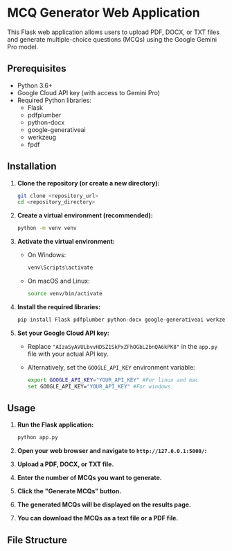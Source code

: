 # MCQ Generator Web Application

This Flask web application allows users to upload PDF, DOCX, or TXT files and generate multiple-choice questions (MCQs) using the Google Gemini Pro model.

## Prerequisites

- Python 3.6+
- Google Cloud API key (with access to Gemini Pro)
- Required Python libraries:
  - Flask
  - pdfplumber
  - python-docx
  - google-generativeai
  - werkzeug
  - fpdf

## Installation

1.  **Clone the repository (or create a new directory):**

    ```bash
    git clone <repository_url>
    cd <repository_directory>
    ```

2.  **Create a virtual environment (recommended):**

    ```bash
    python -m venv venv
    ```

3.  **Activate the virtual environment:**

    -   On Windows:

        ```bash
        venv\Scripts\activate
        ```

    -   On macOS and Linux:

        ```bash
        source venv/bin/activate
        ```

4.  **Install the required libraries:**

    ```bash
    pip install Flask pdfplumber python-docx google-generativeai werkzeug fpdf
    ```

5.  **Set your Google Cloud API key:**

    -   Replace `"AIzaSyAVULbvvHDSZ1SkPxZFhOGbL2bnQA6kPK8"` in the `app.py` file with your actual API key.
    -   Alternatively, set the `GOOGLE_API_KEY` environment variable:

        ```bash
        export GOOGLE_API_KEY="YOUR_API_KEY" #For linux and mac
        set GOOGLE_API_KEY="YOUR_API_KEY" #For windows
        ```

## Usage

1.  **Run the Flask application:**

    ```bash
    python app.py
    ```

2.  **Open your web browser and navigate to `http://127.0.0.1:5000/`:**

3.  **Upload a PDF, DOCX, or TXT file.**

4.  **Enter the number of MCQs you want to generate.**

5.  **Click the "Generate MCQs" button.**

6.  **The generated MCQs will be displayed on the results page.**

7.  **You can download the MCQs as a text file or a PDF file.**

## File Structure
